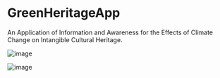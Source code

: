 # GreenHeritageApp
An Application of Information and Awareness for the Effects of Climate Change on Intangible Cultural Heritage.


![image](https://github.com/user-attachments/assets/e3d7f6ed-923b-4715-b4a5-3d6088ac1f85)


![image](https://github.com/user-attachments/assets/61cc5310-d09b-41e5-a1ae-cb77af80b3ac)
